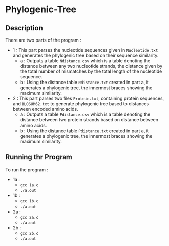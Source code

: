 # Phylogenic-Tree

## Description

There are two parts of the program : 
- 1 : This part parses the nucleotide sequences given in `Nucleotide.txt` and generates the phylogenic tree based on their sequence similarity.
  - a : Outputs a table `Ndistance.csv` which is a table denoting the distance between any two nucleotide strands, the distance given by the total number of mismatches by the total length of the nucleotide sequence.
  - b : Using the distance table `Ndistance.txt` created in part a, it generates a phylogenic tree, the innermost braces showing the maximum similarity.
- 2 : This part parses two files `Protein.txt`, containing protein sequences, and `BLOSUM62.txt` to generate phylogenic tree based to distances between encoded amino acids.
  - a : Outputs a table `Pdistance.csv` which is a table denoting the distance between two protein strands based on distance between amino acids.
  - b : Using the distance table `Pdistance.txt` created in part a, it generates a phylogenic tree, the innermost braces showing the maximum similarity.
  
## Running thr Program

To run the program :
- 1a :
  - `gcc 1a.c`
  - `./a.out`
- 1b :
  - `gcc 1b.c`
  - `./a.out`
- 2a :
  - `gcc 2a.c`
  - `./a.out`
- 2b :
  - `gcc 2b.c`
  - `./a.out`
